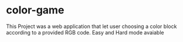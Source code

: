 # color-game
This Project was a web application that let user choosing a color block according to a provided RGB code. 
Easy and Hard mode avaiable 
